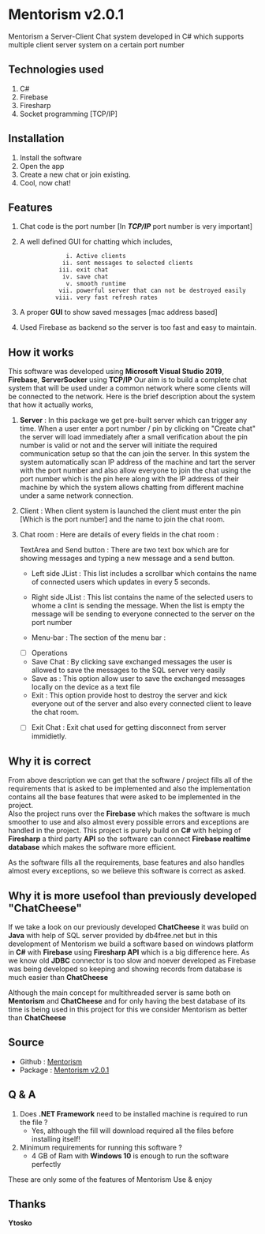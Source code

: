 # **Mentorism v2.0.1**

Mentorism a Server-Client Chat system developed in C# which supports multiple client server system on a certain port number

## Technologies used

1. C#
2. Firebase
3. Firesharp
4. Socket programming [TCP/IP]

## Installation

1. Install the software
2. Open the app
3. Create a new chat or join existing.
4. Cool, now chat!

## Features 

1. Chat code is the port number [In ***TCP/IP*** port number is very important]
2. A well defined GUI for chatting which includes,
          
                    i. Active clients
                   ii. sent messages to selected clients
                  iii. exit chat
                   iv. save chat
                    v. smooth runtime
                  vii. powerful server that can not be destroyed easily
                 viii. very fast refresh rates

4. A proper **GUI** to show saved messages [mac address based]
5. Used Firebase as backend so the server is too fast and easy to maintain.

## How it works

This software was developed using **Microsoft Visual Studio 2019**, **Firebase**, **ServerSocker** using **TCP/IP**
Our aim is to build a complete chat system that will be used under a common network where some clients will be connected to the network. Here is the brief description about the system that how it actually works,

1. **Server** : In this package we get pre-built server which can trigger any time. When a user enter a port number / pin by clicking on "Create chat" the server will load immediately after a small verification about the pin number is valid or not and the server will initiate the required communication setup so that the can join the server. In this system the system automatically scan IP address of the machine and tart the server with the port number and also allow everyone to join the chat using the port number which is the pin here along with the IP address of their machine by which the system allows chatting from different machine under a same network connection.

2. Client : When client system is launched the client must enter the pin [Which is the port number] and the name to join the chat room.

3. Chat room : Here are details of every fields in the chat room :

     TextArea and Send button : There are two text box which are for 
 showing messages and typing a new message and a send button.

    * Left side JList : This list includes a scrollbar which contains the name of connected users which updates in every 5 seconds.

    * Right side JList :  This list contains the name of the selected users to whome a clint is sending the message. When the list is empty the message will be sending to everyone connected to the server on the port number

   * Menu-bar : The section of the menu bar : 

   

   - [ ]  Operations
         
    - Save Chat : By clicking save exchanged messages the user is allowed to save the messages to the SQL server very easily
    - Save as : This option allow user to save the exchanged messages locally on the device as a text file
   - Exit : This option provide host to destroy the server and kick everyone out of the server and also every connected client to leave the chat room.

   

   - [ ]  Exit Chat :  Exit chat used for getting disconnect from server immidietly.


## Why it is correct

From above description we can get that the software / project fills all of the requirements that is asked to be implemented and also the implementation contains all the base features that were asked to be implemented in the project.  
Also the project runs over the **Firebase** which makes the software is much smoother to use and also almost every possible errors and exceptions are handled in the project. This project is purely build on **C#** with helping of **Firesharp** a third party **API** so the software can connect **Firebase realtime database** which makes the software more efficient.

As the software fills all the requirements, base features and also handles almost every exceptions, so we believe this software is correct as asked. 

## Why it is more usefool than previously developed "ChatCheese"

If we take a look on our previously developed **ChatCheese** it was build on **Java** with help of SQL server provided by db4free.net but in this development of Mentorism we build a software based on windows platform in **C#** with **Firebase** using **Firesharp API** which is a big difference here. As we know old **JDBC** connector is too slow and noever developed as Firebase was being developed so keeping and showing records from database is much easier than **ChatCheese**

Although the main concept for multithreaded server is same both on **Mentorism** and **ChatCheese** and for only having the best database of its time is being used in this project for this we consider Mentorism as better than **ChatCheese**

## Source

   - Github : [Mentorism](https://github.com/Ytosko/Mentorism)
   - Package : [Mentorism v2.0.1](https://github.com/Ytosko/Mentorism/releases/tag/V2.0.1)

## Q & A

 1. Does **.NET Framework** need to be installed machine is required to run the file ?
     * Yes, although the fill will download required all the files before installing itself!
 2. Minimum requirements for running this software ?
     * 4 GB of Ram with **Windows 10** is enough to run the software perfectly

These are only some of the features of Mentorism
Use & enjoy

## Thanks

**Ytosko**
